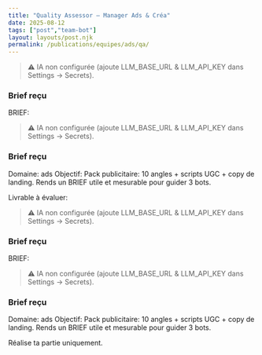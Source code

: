 ```yaml
---
title: "Quality Assessor — Manager Ads & Créa"
date: 2025-08-12
tags: ["post","team-bot"]
layout: layouts/post.njk
permalink: /publications/equipes/ads/qa/
---
```

> ⚠️ IA non configurée (ajoute LLM_BASE_URL & LLM_API_KEY dans Settings → Secrets).

### Brief reçu
BRIEF:
> ⚠️ IA non configurée (ajoute LLM_BASE_URL & LLM_API_KEY dans Settings → Secrets).

### Brief reçu
Domaine: ads
Objectif: Pack publicitaire: 10 angles + scripts UGC + copy de landing.
Rends un BRIEF utile et mesurable pour guider 3 bots.

Livrable à évaluer:
> ⚠️ IA non configurée (ajoute LLM_BASE_URL & LLM_API_KEY dans Settings → Secrets).

### Brief reçu
BRIEF:
> ⚠️ IA non configurée (ajoute LLM_BASE_URL & LLM_API_KEY dans Settings → Secrets).

### Brief reçu
Domaine: ads
Objectif: Pack publicitaire: 10 angles + scripts UGC + copy de landing.
Rends un BRIEF utile et mesurable pour guider 3 bots.

Réalise ta partie uniquement.

